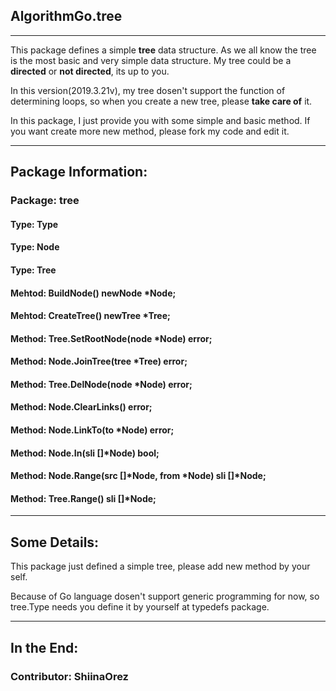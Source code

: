 ## AlgorithmGo.tree

-----

This package defines a simple **tree** data structure. As we all know the tree is the most basic and very simple data structure. My tree could be a **directed** or **not directed**, its up to you. 

In this version(2019.3.21v), my tree dosen't support the function of determining loops, so when you create a new tree, please **take care of** it.

In this package, I just provide you with some simple and basic method. If you want create more new method, please fork my code and edit it.

-----

## Package Information:

### Package: tree

#### Type: Type
#### Type: Node
#### Type: Tree
#### Mehtod: BuildNode() newNode *Node;
#### Mehtod: CreateTree() newTree *Tree;
#### Method: Tree.SetRootNode(node *Node) error;
#### Method: Node.JoinTree(tree *Tree) error;
#### Method: Tree.DelNode(node *Node) error;
#### Method: Node.ClearLinks() error;
#### Method: Node.LinkTo(to *Node) error;
#### Method: Node.In(sli []*Node) bool;
#### Method: Node.Range(src []*Node, from *Node) sli []*Node;
#### Method: Tree.Range() sli []*Node;

-----

## Some Details:

This package just defined a simple tree, please add new method by your self.

Because of Go language dosen't support generic programming for now, so tree.Type needs you define it by yourself at typedefs package.

-----

## In the End:

### Contributor: ShiinaOrez
